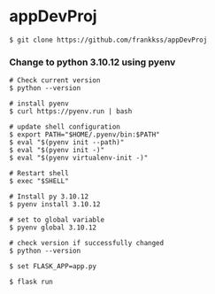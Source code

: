 # appDevProj

```
$ git clone https://github.com/frankkss/appDevProj
```

### Change to python 3.10.12 using pyenv

```
# Check current version
$ python --version
```

```
# install pyenv
$ curl https://pyenv.run | bash
```

```
# update shell configuration
$ export PATH="$HOME/.pyenv/bin:$PATH"
$ eval "$(pyenv init --path)"
$ eval "$(pyenv init -)"
$ eval "$(pyenv virtualenv-init -)"
```

```
# Restart shell
$ exec "$SHELL"
```

```
# Install py 3.10.12
$ pyenv install 3.10.12

# set to global variable
$ pyenv global 3.10.12

# check version if successfully changed
$ python --version
```

```
$ set FLASK_APP=app.py
```

```
$ flask run
```
